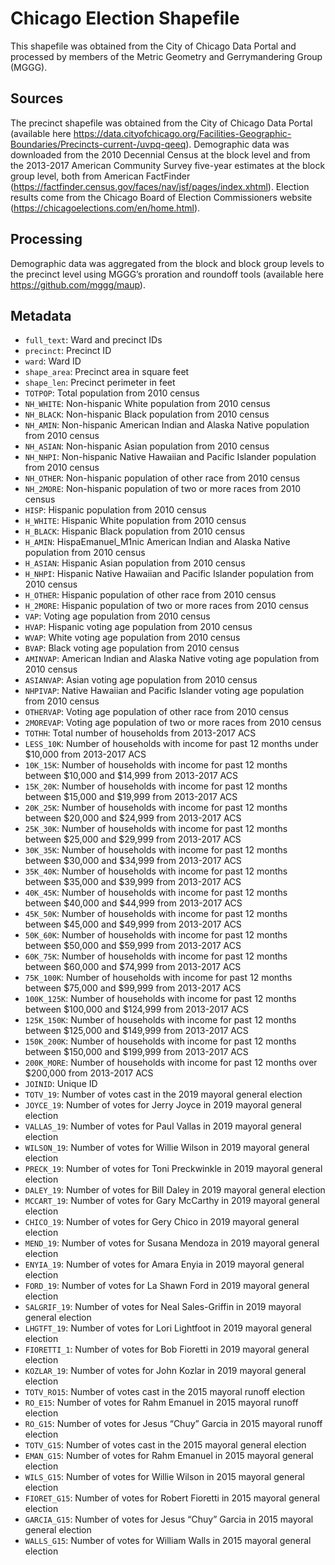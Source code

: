 # Chicago Election Shapefile
This shapefile was obtained from the City of Chicago Data Portal and processed by members of the Metric Geometry and Gerrymandering Group (MGGG). 

## Sources
The precinct shapefile was obtained from the City of Chicago Data Portal (available here https://data.cityofchicago.org/Facilities-Geographic-Boundaries/Precincts-current-/uvpq-qeeq). Demographic data was downloaded from the 2010 Decennial Census at the block level and from the 2013-2017 American Community Survey five-year estimates at the block group level, both from American FactFinder (https://factfinder.census.gov/faces/nav/jsf/pages/index.xhtml). Election results come from the Chicago Board of Election Commissioners website (https://chicagoelections.com/en/home.html). 

## Processing
Demographic data was aggregated from the block and block group levels to the precinct level using MGGG’s proration and roundoff tools (available here https://github.com/mggg/maup).

## Metadata
- `full_text`: Ward and precinct IDs
- `precinct`: Precinct ID
- `ward`: Ward ID
- `shape_area`: Precinct area in square feet
- `shape_len`: Precinct perimeter in feet
- `TOTPOP`: Total population from 2010 census
- `NH_WHITE`: Non-hispanic White population from 2010 census
- `NH_BLACK`: Non-hispanic Black population from 2010 census
- `NH_AMIN`: Non-hispanic American Indian and Alaska Native population from 2010 census
- `NH_ASIAN`: Non-hispanic Asian population from 2010 census
- `NH_NHPI`: Non-hispanic Native Hawaiian and Pacific Islander population from 2010 census
- `NH_OTHER`: Non-hispanic population of other race from 2010 census
- `NH_2MORE`: Non-hispanic population of two or more races from 2010 census
- `HISP`: Hispanic population from 2010 census
- `H_WHITE`: Hispanic White population from 2010 census
- `H_BLACK`: Hispanic Black population from 2010 census
- `H_AMIN`: HispaEmanuel_M1nic American Indian and Alaska Native population from 2010 census
- `H_ASIAN`: Hispanic Asian population from 2010 census
- `H_NHPI`: Hispanic Native Hawaiian and Pacific Islander population from 2010 census
- `H_OTHER`: Hispanic population of other race from 2010 census
- `H_2MORE`: Hispanic population of two or more races from 2010 census
- `VAP`: Voting age population from 2010 census
- `HVAP`: Hispanic voting age population from 2010 census
- `WVAP`: White voting age population from 2010 census
- `BVAP`: Black voting age population from 2010 census
- `AMINVAP`: American Indian and Alaska Native voting age population from 2010 census
- `ASIANVAP`: Asian voting age population from 2010 census
- `NHPIVAP`: Native Hawaiian and Pacific Islander voting age population from 2010 census
- `OTHERVAP`: Voting age population of other race from 2010 census
- `2MOREVAP`: Voting age population of two or more races from 2010 census
- `TOTHH`: Total number of households from 2013-2017 ACS
- `LESS_10K`: Number of households with income for past 12 months under $10,000 from 2013-2017 ACS
- `10K_15K`: Number of households with income for past 12 months between $10,000 and $14,999 from 2013-2017 ACS
- `15K_20K`: Number of households with income for past 12 months between $15,000 and $19,999 from 2013-2017 ACS
- `20K_25K`: Number of households with income for past 12 months between $20,000 and $24,999 from 2013-2017 ACS
- `25K_30K`: Number of households with income for past 12 months between $25,000 and $29,999 from 2013-2017 ACS
- `30K_35K`: Number of households with income for past 12 months between $30,000 and $34,999 from 2013-2017 ACS
- `35K_40K`: Number of households with income for past 12 months between $35,000 and $39,999 from 2013-2017 ACS
- `40K_45K`: Number of households with income for past 12 months between $40,000 and $44,999 from 2013-2017 ACS
- `45K_50K`: Number of households with income for past 12 months between $45,000 and $49,999 from 2013-2017 ACS
- `50K_60K`: Number of households with income for past 12 months between $50,000 and $59,999 from 2013-2017 ACS
- `60K_75K`: Number of households with income for past 12 months between $60,000 and $74,999 from 2013-2017 ACS
- `75K_100K`: Number of households with income for past 12 months between $75,000 and $99,999 from 2013-2017 ACS
- `100K_125K`: Number of households with income for past 12 months between $100,000 and $124,999 from 2013-2017 ACS
- `125K_150K`: Number of households with income for past 12 months between $125,000 and $149,999 from 2013-2017 ACS
- `150K_200K`: Number of households with income for past 12 months between $150,000 and $199,999 from 2013-2017 ACS
- `200K_MORE`: Number of households with income for past 12 months over $200,000 from 2013-2017 ACS
- `JOINID`: Unique ID
- `TOTV_19`: Number of votes cast in the 2019 mayoral general election
- `JOYCE_19`: Number of votes for Jerry Joyce in 2019 mayoral general election
- `VALLAS_19`: Number of votes for Paul Vallas in 2019 mayoral general election
- `WILSON_19`: Number of votes for Willie Wilson in 2019 mayoral general election
- `PRECK_19`: Number of votes for Toni Preckwinkle in 2019 mayoral general election
- `DALEY_19`: Number of votes for Bill Daley in 2019 mayoral general election
- `MCCART_19`: Number of votes for Gary McCarthy in 2019 mayoral general election
- `CHICO_19`: Number of votes for Gery Chico in 2019 mayoral general election
- `MEND_19`: Number of votes for Susana Mendoza in 2019 mayoral general election
- `ENYIA_19`: Number of votes for Amara Enyia in 2019 mayoral general election
- `FORD_19`: Number of votes for La Shawn Ford in 2019 mayoral general election
- `SALGRIF_19`: Number of votes for Neal Sales-Griffin in 2019 mayoral general election
- `LHGTFT_19`: Number of votes for Lori Lightfoot in 2019 mayoral general election
- `FIORETTI_1`: Number of votes for Bob Fioretti in 2019 mayoral general election
- `KOZLAR_19`: Number of votes for John Kozlar in 2019 mayoral general election
- `TOTV_RO15`: Number of votes cast in the 2015 mayoral runoff election
- `RO_E15`: Number of votes for Rahm Emanuel in 2015 mayoral runoff election
- `RO_G15`: Number of votes for Jesus “Chuy” Garcia in 2015 mayoral runoff election
- `TOTV_G15`: Number of votes cast in the 2015 mayoral general election
- `EMAN_G15`: Number of votes for Rahm Emanuel in 2015 mayoral general election
- `WILS_G15`: Number of votes for Willie Wilson in 2015 mayoral general election
- `FIORET_G15`: Number of votes for Robert Fioretti in 2015 mayoral general election
- `GARCIA_G15`: Number of votes for Jesus “Chuy” Garcia in 2015 mayoral general election
- `WALLS_G15`: Number of votes for William Walls in 2015 mayoral general election
